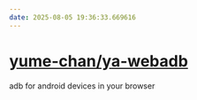 ```yaml
---
date: 2025-08-05 19:36:33.669616
---
```


# [yume-chan/ya-webadb](https://github.com/yume-chan/ya-webadb)

adb for android devices in your browser